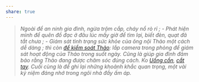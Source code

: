 ```yaml
---
share: true
---
```

> *Ngoài để an ninh gia đình, ngừa trộm cắp, cháy nổ rò rỉ ; - Phát hiện mình để quên đồ đạc ở đâu lúc mấy giờ để tìm lại, biết đèn, quạt đã tắt chưa ; - Giám sát tình trạng sức khỏe của ông nội Thảo một cách dễ dàng ; thì còn [để kiểm soát Thảo](../../../1%20Th%C3%B4ng%20tin%20th%C3%A2n%20ch%E1%BB%A7/Quan%20%C4%91i%E1%BB%83m,%20th%C3%A1i%20%C4%91%E1%BB%99,%20nguy%C3%AAn%20t%E1%BA%AFc%20s%E1%BB%91ng,%20%C4%91i%E1%BB%81u%20m%C3%ACnh%20th%E1%BA%A5y%20ho%E1%BA%B7c%20c%E1%BA%A3m%20nh%E1%BA%ADn/Th%E1%BA%A3o%20l%C3%A0%20c%C3%B4%20gi%C3%A1o%20v%E1%BB%9Bi%20t%C3%ADnh%20c%C3%A1ch%20tr%E1%BA%BB%20con.md): lắp camera trong phòng để giám sát hoạt động của Thảo trong suốt ngày. Cũng là giúp gia đình đảm bảo rằng Thảo đang được chăm sóc đúng cách. Ko [Uống cồn](../../../1%20Th%C3%B4ng%20tin%20th%C3%A2n%20ch%E1%BB%A7/H%C3%A0nh%20vi/C%C3%B4ng%20b%E1%BB%91%20s%E1%BB%B1%20t%E1%BB%B1%20h%E1%BA%A1i,%20%C4%91e%20d%E1%BB%8Da/U%E1%BB%91ng%20c%E1%BB%93n.md), [cắt tay](../../../1%20Th%C3%B4ng%20tin%20th%C3%A2n%20ch%E1%BB%A7/Quan%20%C4%91i%E1%BB%83m,%20th%C3%A1i%20%C4%91%E1%BB%99,%20nguy%C3%AAn%20t%E1%BA%AFc%20s%E1%BB%91ng,%20%C4%91i%E1%BB%81u%20m%C3%ACnh%20th%E1%BA%A5y%20ho%E1%BA%B7c%20c%E1%BA%A3m%20nh%E1%BA%ADn/Ng%C6%B0%E1%BB%9Di%20g%C3%A2y%20t%E1%BB%95n%20th%C6%B0%C6%A1ng%20khi%20th%E1%BA%A5y%20s%E1%BB%B1%20t%E1%BB%B1%20h%E1%BA%A1i%20c%E1%BB%A7a%20m%C3%ACnh%20s%E1%BA%BD%20ng%E1%BB%ABng%20%C4%91%C3%A1nh%20m%C3%ACnh.md). Cuối cùng là để ghi lại những khoảnh khắc quan trọng, một vài kỷ niệm đáng nhớ trong ngôi nhà đầy ấm áp.*

